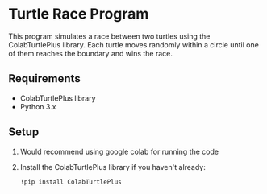 # Turtle Race Program

This program simulates a race between two turtles using the ColabTurtlePlus library. Each turtle moves randomly within a circle until one of them reaches the boundary and wins the race.

## Requirements

- ColabTurtlePlus library
- Python 3.x

## Setup

1. Would recommend using google colab for running the code

2. Install the ColabTurtlePlus library if you haven't already:
   ```bash
   !pip install ColabTurtlePlus
